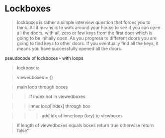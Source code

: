 # Lockboxes
> lockboxes is rather a simple interview question that forces you to think.
All it means is to walk around your house to see if you can open all the doors, with all, zero or few keys from the first door which is going to be initially open.
> As you progress to different doors you are going to find keys to other doors. If you eventually find all the keys, it means you have successfully opened all the doors.


pseudocode of lockboxes - with loops

>    lockboxes:

>    viewedboxes = {}

>    main loop through boxes

>    >    if index not in viewedboxes

>    >    inner loop[index] through box

>    >    >    add idx of innerloop (key) to viewboxes
                
>    if length of viewedboxes equals boxes return true
>    otherwise return false'''
